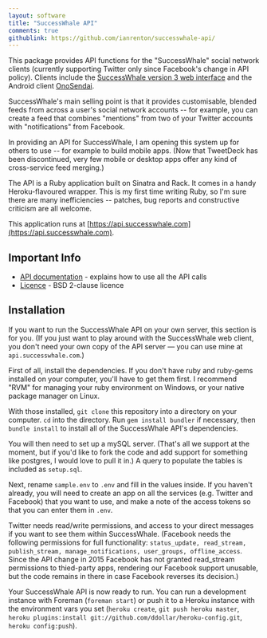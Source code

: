 ```yaml
---
layout: software
title: "SuccessWhale API"
comments: true
githublink: https://github.com/ianrenton/successwhale-api/
---
```


This package provides API functions for the "SuccessWhale" social network clients (currently supporting Twitter only since Facebook's change in API policy). Clients include the [SuccessWhale version 3 web interface](https://github.com/ianrenton/SuccessWhale) and the Android client [OnoSendai](https://github.com/haku/onosendai).

SuccessWhale's main selling point is that it provides customisable, blended feeds from across a user's social network accounts -- for example, you can create a feed that combines "mentions" from two of your Twitter accounts with "notifications" from Facebook.

In providing an API for SuccessWhale, I am opening this system up for others to use -- for example to build mobile apps. (Now that TweetDeck has been discontinued, very few mobile or desktop apps offer any kind of cross-service feed merging.)

The API is a Ruby application built on Sinatra and Rack. It comes in a handy Heroku-flavoured wrapper. This is my first time writing Ruby, so I'm sure there are many inefficiencies -- patches, bug reports and constructive criticism are all welcome.

This application runs at [https://api.successwhale.com](https://api.successwhale.com).

Important Info
--------------

* [API documentation](docs/index.md) - explains how to use all the API calls
* [Licence](LICENCE.md) - BSD 2-clause licence

Installation
------------

If you want to run the SuccessWhale API on your own server, this section is for you. (If you just want to play around with the SuccessWhale web client, you don't need your own copy of the API server &mdash; you can use mine at `api.successwhale.com`.)

First of all, install the dependencies. If you don't have ruby and ruby-gems installed on your computer, you'll have to get them first. I recommend "RVM" for managing your ruby environment on Windows, or your native package manager on Linux.

With those installed, `git clone` this repository into a directory on your computer. `cd` into the directory. Run `gem install bundler` if necessary, then `bundle install` to install all of the SuccessWhale API's dependencies.

You will then need to set up a mySQL server. (That's all we support at the moment, but if you'd like to fork the code and add support for something like postgres, I would love to pull it in.)  A query to populate the tables is included as `setup.sql`.

Next, rename `sample.env` to `.env` and fill in the values inside. If you haven't already, you will need to create an app on all the services (e.g. Twitter and Facebook) that you want to use, and make a note of the access tokens so that you can enter them in `.env`.

Twitter needs read/write permissions, and access to your direct messages if you want to see them within SuccessWhale. (Facebook needs the following permissions for full functionality: `status_update, read_stream, publish_stream, manage_notifications, user_groups, offline_access`. Since the API change in 2015 Facebook has not granted read_stream permissions to thied-party apps, rendering our Facebook support unusable, but the code remains in there in case Facebook reverses its decision.)

Your SuccessWhale API is now ready to run. You can run a development instance with Foreman (`foreman start`) or push it to a Heroku instance with the environment vars you set (`heroku create`, `git push heroku master`, `heroku plugins:install git://github.com/ddollar/heroku-config.git`, `heroku config:push`).
